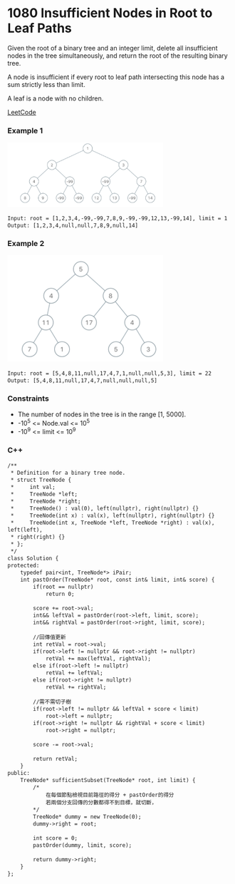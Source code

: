 # 1080 Insufficient Nodes in Root to Leaf Paths

Given the root of a binary tree and an integer limit, delete all insufficient nodes in the tree simultaneously, and return the root of the resulting binary tree.

A node is insufficient if every root to leaf path intersecting this node has a sum strictly less than limit.

A leaf is a node with no children.
 
[LeetCode](https://leetcode.cn/problems/insufficient-nodes-in-root-to-leaf-paths/)

### Example 1

<img src="img/1080_1.png" width = "350"/>

```
Input: root = [1,2,3,4,-99,-99,7,8,9,-99,-99,12,13,-99,14], limit = 1
Output: [1,2,3,4,null,null,7,8,9,null,14]
```

### Example 2

<img src="img/1080_2.png" width = "350"/>

```
Input: root = [5,4,8,11,null,17,4,7,1,null,null,5,3], limit = 22
Output: [5,4,8,11,null,17,4,7,null,null,null,5]
```

### Constraints

* The number of nodes in the tree is in the range [1, 5000].
* -10<sup>5</sup> <= Node.val <= 10<sup>5</sup>
* -10<sup>9</sup> <= limit <= 10<sup>9</sup>



### C++ 

```
/**
 * Definition for a binary tree node.
 * struct TreeNode {
 *     int val;
 *     TreeNode *left;
 *     TreeNode *right;
 *     TreeNode() : val(0), left(nullptr), right(nullptr) {}
 *     TreeNode(int x) : val(x), left(nullptr), right(nullptr) {}
 *     TreeNode(int x, TreeNode *left, TreeNode *right) : val(x), left(left),
 * right(right) {}
 * };
 */
class Solution {
protected:
    typedef pair<int, TreeNode*> iPair;
    int pastOrder(TreeNode* root, const int& limit, int& score) {
        if(root == nullptr)
            return 0;
        
        score += root->val;
        int&& leftVal = pastOrder(root->left, limit, score);
        int&& rightVal = pastOrder(root->right, limit, score);

        //回傳值更新
        int retVal = root->val;
        if(root->left != nullptr && root->right != nullptr)
            retVal += max(leftVal, rightVal);
        else if(root->left != nullptr)
            retVal += leftVal;
        else if(root->right != nullptr)
            retVal += rightVal;

        //需不需切子樹
        if(root->left != nullptr && leftVal + score < limit)
            root->left = nullptr;
        if(root->right != nullptr && rightVal + score < limit)
            root->right = nullptr;
        
        score -= root->val;      
        
        return retVal;  
    }
public:
    TreeNode* sufficientSubset(TreeNode* root, int limit) {
        /*
            在每個節點檢視目前路徑的得分 + pastOrder的得分
            若兩個分支回傳的分數都得不到目標，就切斷，
        */
        TreeNode* dummy = new TreeNode(0);
        dummy->right = root;
        
        int score = 0;
        pastOrder(dummy, limit, score);  

        return dummy->right;
    }
};
```
